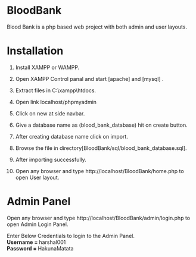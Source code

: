 # BloodBank

Blood Bank is a php based web project with both admin and user layouts.

# Installation

1. Install XAMPP or WAMPP.

2. Open XAMPP Control panal and start [apache] and [mysql] .     
     
4. Extract files in C:\xampp\htdocs.

5. Open link localhost/phpmyadmin

6. Click on new at side navbar.

7. Give a database name as (blood_bank_database) hit on create button.

8. After creating database name click on import.

9. Browse the file in directory[BloodBank/sql/blood_bank_database.sql].

10. After importing successfully.

11. Open any browser and type http://localhost/BloodBank/home.php to open User layout.
     
# Admin Panel
   Open any browser and type http://localhost/BloodBank/admin/login.php to open Admin Login Panel.
   
   Enter Below Credentials to login to the Admin Panel.<br>
   <b> Username = </b> harshal001<br>
   <b>Password = </b> HakunaMatata